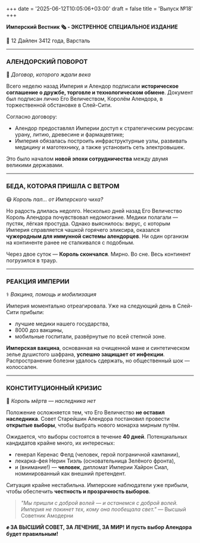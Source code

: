 +++
date = '2025-06-12T10:05:06+03:00'
draft = false
title = 'Выпуск №18'
+++

**Имперский Вестник 🗞 - ЭКСТРЕННОЕ СПЕЦИАЛЬНОЕ ИЗДАНИЕ**

📆 12 Дайлен 3412 года, Варсталь

---

### **АЛЕНДОРСКИЙ ПОВОРОТ**
🤝 *Договор, которого ждали века*

Всего неделю назад Империя и Алендор подписали **историческое соглашение о дружбе, торговле и технологическом обмене**. Документ был подписан лично Его Величеством, Королём Алендора, в торжественной обстановке в Слей-Сити.

Согласно договору:

* Алендор предоставлял Империи доступ к стратегическим ресурсам: урану, литию, древесине и фармацевтике;
* Империя обязалась построить инфраструктурные узлы, развивать медицину и маготехнику, а также установить сеть электровышек.

Это было началом **новой эпохи сотрудничества** между двумя великими державами.

---

### **БЕДА, КОТОРАЯ ПРИШЛА С ВЕТРОМ**
😷 *Король пал… от Имперского чиха?*

Но радость длилась недолго.
Несколько дней назад Его Величество Король Алендора почувствовал недомогание. Медики полагали — пустяк, лёгкая простуда. Однако выяснилось: вирус, с которым Империя справляется чашкой горячего эликсира, оказался **чужеродным для иммунной системы алендорцев**. Ни один организм на континенте ранее не сталкивался с подобным.

Через двое суток — **Король скончался**. Мирно. Во сне.
Весь континент погрузился в траур.

---

### **РЕАКЦИЯ ИМПЕРИИ**
⚕️ *Вакцина, помощь и мобилизация*

Империя моментально отреагировала. Уже на следующий день в Слей-Сити прибыли:

* лучшие медики нашего государства,
* 8000 доз вакцины,
* мобильные госпитали, развёрнутые по всей степной зоне.

**Имперская вакцина**, основанная на очищенной мане и синтетическом зелье душистого шафрана, **успешно защищает от инфекции**. Распространение болезни удалось сдержать, но общественный шок — колоссален.

---

### **КОНСТИТУЦИОННЫЙ КРИЗИС**
👑 *Король мёртв — наследника нет*

Положение осложняется тем, что Его Величество **не оставил наследника**. Совет Старейшин Алендора постановил провести **открытые выборы**, чтобы выбрать нового монарха мирным путём.

Ожидается, что выборы состоятся в течение **40 дней**. Потенциальных кандидатов крайне много, их интересных:

* генерал Керенас Фелд (человек, герой пограничной кампании),
* лекарка-фея Нерин Тиэль (основательница Зелёного фронта),
* и (внимание!) — **человек**, дипломат Империи Хайрон Сиал, номинированный как внешний претендент.

Ситуация крайне нестабильна. Имперские наблюдатели уже прибыли, чтобы обеспечить **честность и прозрачность выборов**.

> *"Мы пришли с доброй волей — и останемся с доброй волей. Империя не покинет тех, кому она пообещала свет."*
> — Высшый Советник Амодерни

**✊ ЗА ВЫСШИЙ СОВЕТ, ЗА ЛЕЧЕНИЕ, ЗА МИР!**
**И пусть выбор Алендора будет правильным!**
